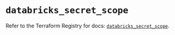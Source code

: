 # `databricks_secret_scope`

Refer to the Terraform Registry for docs: [`databricks_secret_scope`](https://registry.terraform.io/providers/databricks/databricks/1.37.0/docs/resources/secret_scope).
